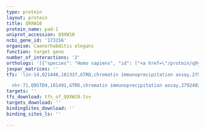 ```yaml
---
type: protein
layout: protein
title: Q9XW10
protein_name: pad-1
uniprot_accession: Q9XW10
ncbi_gene_id: '173156'
organism: Caenorhabditis elegans
function: target gene
number_of_interactions: '2'
orthologs: '[{"species": "Homo sapiens", "id": ["<a href=\"/protein/q9y3r5\">Q9Y3R5</a>", "Q5TA12"]}, {"species": "Mus musculus", "id": ["<a href=\"/protein/q3uhq6\">Q3UHQ6</a>", "<a href=\"/protein/h7bwz9\">H7BWZ9</a>"]}, {"species": "Rattus norvegicus", "id": ["<a href=\"/protein/a0a0g2jxd9\">A0A0G2JXD9</a>", "<a href=\"/protein/d4a0y2\">D4A0Y2</a>"]}, {"species": "Drosophila melanogaster", "id": ["<a href=\"/protein/a1zbe8\">A1ZBE8</a>"]}, {"species": "Danio rerio", "id": ["<a href=\"/protein/f1r226\">F1R226</a>", "<a href=\"/protein/e9qfe4\">E9QFE4</a>"]}]'
jaspar_matrices: ''
tfs: 'lin-14,Q21446,181337,GTRD,chromatin immunoprecipitation assay,27924024%5Buid%5D,No

  nhr-71,Q9GTD4,181491,GTRD,chromatin immunoprecipitation assay,27924024%5Buid%5D,No'
targets: ''
tfs_download: tfs_of_Q9XW10.tsv
targets_download: ''
bindingSites_download: ''
binding_sites_ls: ''

---
```

